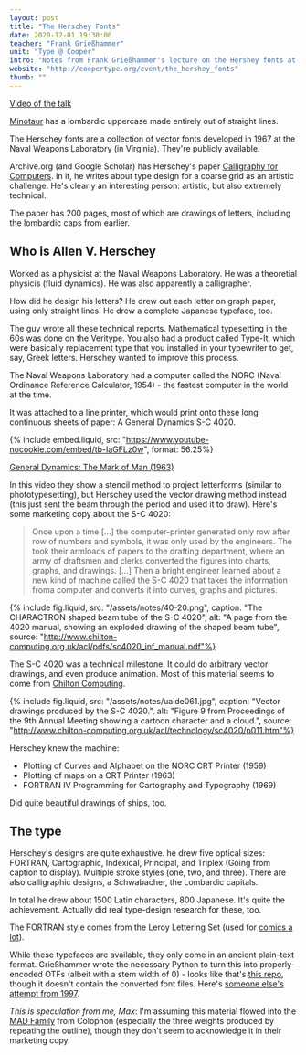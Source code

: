 ```yaml
---
layout: post
title: "The Herschey Fonts"
date: 2020-12-01 19:30:00
teacher: "Frank Grießhammer"
unit: "Type @ Cooper"
intro: "Notes from Frank Grießhammer's lecture on the Hershey fonts at the Cooper Union, 2016."
website: "http://coopertype.org/event/the_hershey_fonts"
thumb: ""
---
```


[Video of the talk](http://coopertype.org/event/the_hershey_fonts)

[Minotaur](https://typographica.org/typeface-reviews/minotaur/) has a lombardic uppercase made entirely out of straight lines.

The Herschey fonts are a collection of vector fonts developed in 1967 at the Naval Weapons Laboratory (in Virginia). They're publicly available.

Archive.org (and Google Scholar) has Herschey's paper [Calligraphy for Computers](https://archive.org/details/hershey-calligraphy_for_computers/page/n53/mode/2up). In it, he writes about type design for a coarse grid as an artistic challenge. He's clearly an interesting person: artistic, but also extremely technical.

The paper has 200 pages, most of which are drawings of letters, including the lombardic caps from earlier. 

## Who is Allen V. Herschey
Worked as a physicist at the Naval Weapons Laboratory. He was a theoretial physicis (fluid dynamics). He was also apparently a calligrapher.

How did he design his letters? He drew out each letter on graph paper, using only straight lines. He drew a complete Japanese typeface, too.

The guy wrote all these technical reports. Mathematical typesetting in the 60s was done on the Veritype. You also had a product called Type-It, which were basically replacement type that you installed in your typewriter to get, say, Greek letters. Herschey wanted to improve this process.

The Naval Weapons Laboratory had a computer called the NORC (Naval Ordinance Reference Calculator, 1954) - the fastest computer in the world at the time.

It was attached to a line printer, which would print onto these long continuous sheets of paper: A General Dynamics S-C 4020.

{% include embed.liquid, src: "https://www.youtube-nocookie.com/embed/tb-IaGFLz0w", format: 56.25%}

[General Dynamics: The Mark of Man (1963)](https://www.youtube.com/watch?v=tb-IaGFLz0w)

In this video they show a stencil method to project letterforms (similar to phototypesetting), but Herschey used the vector drawing method instead (this just sent the beam through the period and used it to draw). Here's some marketing copy about the S-C 4020:

> Once upon a time [...] the computer-printer generated only row after row of numbers and symbols, it was only used by the engineers. The took their armloads of papers to the drafting department, where an army of draftsmen and clerks converted the figures into charts, graphs, and drawings. [...] Then a bright engineer learned about a new kind of machine called the S-C 4020 that takes the information froma  computer and converts it into curves, graphs and pictures.

{% include fig.liquid, src: "/assets/notes/40-20.png", caption: "The CHARACTRON shaped beam tube of the S-C 4020", alt: "A page from the 4020 manual, showing an exploded drawing of the shaped beam tube", source: "http://www.chilton-computing.org.uk/acl/pdfs/sc4020_inf_manual.pdf"%}

The S-C 4020 was a technical milestone. It could do arbitrary vector drawings, and even produce animation. Most of this material seems to come from [Chilton Computing](http://www.chilton-computing.org.uk/acl/technology/sc4020/overview.htm).

{% include fig.liquid, src: "/assets/notes/uaide061.jpg", caption: "Vector drawings produced by the S-C 4020.", alt: "Figure 9 from Proceedings of the 9th Annual Meeting showing a cartoon character and a cloud.", source: "http://www.chilton-computing.org.uk/acl/technology/sc4020/p011.htm"%}

Herschey knew the machine:

- Plotting of Curves and Alphabet on the NORC CRT Printer (1959)
- Plotting of maps on a CRT Printer (1963)
- FORTRAN IV Programming for Cartography and Typography (1969)

Did quite beautiful drawings of ships, too.

## The type

Herschey's designs are quite exhaustive. he drew five optical sizes: FORTRAN, Cartographic, Indexical, Principal, and Triplex (Going from caption to display). Multiple stroke styles (one, two, and three). There are also calligraphic designs, a Schwabacher, the Lombardic capitals.

In total he drew about 1500 Latin characters, 800 Japanese. It's quite the achievement. Actually did real type-design research for these, too.

The FORTRAN style comes from the Leroy Lettering Set (used for [comics a lot](http://www.kleefeldoncomics.com/2015/04/on-history-leroy-lettering.html)).

While these typefaces are available, they only come in an ancient plain-text format. Grießhammer wrote the necessary Python to turn this into properly-encoded OTFs (albeit with a stem width of 0) - looks like that's [this repo](https://github.com/frankrolf/hershey-fonts), though it doesn't contain the converted font files. Here's [someone else's attempt from 1997](http://paulbourke.net/dataformats/hershey/).


*This is speculation from me, Max*: I'm assuming this material flowed into the [MAD Family](https://www.colophon-foundry.org/typefaces/mad-sans/) from Colophon (especially the three weights produced by repeating the outline), though they don't seem to acknowledge it in their marketing copy.